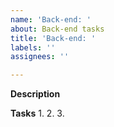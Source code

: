 ```yaml
---
name: 'Back-end: '
about: Back-end tasks
title: 'Back-end: '
labels: ''
assignees: ''

---
```


**Description**


**Tasks**
1.
2.
3.
